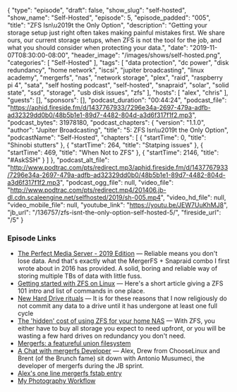 {
  "type": "episode",
  "draft": false,
  "show_slug": "self-hosted",
  "show_name": "Self-Hosted",
  "episode": 5,
  "episode_padded": "005",
  "title": "ZFS Isn\u2019t the Only Option",
  "description": "Getting your storage setup just right often takes making painful mistakes first. We share ours, our current storage setups, when ZFS is not the tool for the job, and what you should consider when protecting your data.",
  "date": "2019-11-07T08:30:00-08:00",
  "header_image": "/images/shows/self-hosted.png",
  "categories": [
    "Self-Hosted"
  ],
  "tags": [
    "data protection",
    "dc power",
    "disk redundancy",
    "home network",
    "iscsi",
    "jupiter broadcasting",
    "linux academy",
    "mergerfs",
    "nas",
    "network storage",
    "plex",
    "raid",
    "raspberry pi 4",
    "sata",
    "self hosting podcast",
    "self-hosted",
    "snapraid",
    "solar",
    "solid state",
    "ssd",
    "storage",
    "usb disk issues",
    "zfs"
  ],
  "hosts": [
    "alex",
    "chris"
  ],
  "guests": [],
  "sponsors": [],
  "podcast_duration": "00:44:24",
  "podcast_file": "https://aphid.fireside.fm/d/1437767933/7296e34a-2697-479a-adfb-ad32329dd0b0/48b5b1e1-89d7-4482-804d-a3d6f317f1f2.mp3",
  "podcast_bytes": 31978180,
  "podcast_chapters": {
    "version": "1.1.0",
    "author": "Jupiter Broadcasting",
    "title": "5: ZFS Isn\u2019t the Only Option",
    "podcastName": "Self-Hosted",
    "chapters": [
      {
        "startTime": 0,
        "title": "Shinobi stutters"
      },
      {
        "startTime": 264,
        "title": "Statping issues"
      },
      {
        "startTime": 469,
        "title": "When Not to ZFS"
      },
      {
        "startTime": 2146,
        "title": "#AskSSH"
      }
    ]
  },
  "podcast_alt_file": "http://www.podtrac.com/pts/redirect.mp3/aphid.fireside.fm/d/1437767933/7296e34a-2697-479a-adfb-ad32329dd0b0/48b5b1e1-89d7-4482-804d-a3d6f317f1f2.mp3",
  "podcast_ogg_file": null,
  "video_file": "http://www.podtrac.com/pts/redirect.mp4/201406.jb-dl.cdn.scaleengine.net/selfhosted/2019/sh-005.mp4",
  "video_hd_file": null,
  "video_mobile_file": null,
  "youtube_link": "https://youtu.be/JEW7UuKhMJ8",
  "jb_url": "/136757/zfs-isnt-the-only-option-self-hosted-5/",
  "fireside_url": "/5"
}


### Episode Links

  * [The Perfect Media Server - 2019 Edition](https://blog.linuxserver.io/2019/07/16/perfect-media-server-2019/ "The Perfect Media Server - 2019 Edition") — Reliable means you don't lose data. And that's exactly what the MergerFS + Snapraid combo I first wrote about in 2016 has provided. A solid, boring and reliable way of storing multiple TBs of data with little fuss.
  * [Getting started with ZFS on Linux](https://blog.linuxserver.io/2019/05/14/getting-started-with-zfs-on-linux/ "Getting started with ZFS on Linux") — Here's a short article giving a ZFS 101 intro and list of commands in one place.
  * [New Hard Drive rituals](https://blog.linuxserver.io/2018/10/29/new-hard-drive-rituals/ "New Hard Drive rituals") — It is for these reasons that I now religiously do not commit any data to a drive until it has undergone at least one full cycle
  * [The 'hidden' cost of using ZFS for your home NAS](https://louwrentius.com/the-hidden-cost-of-using-zfs-for-your-home-nas.html "The 'hidden' cost of using ZFS for your home NAS") — With ZFS, you either have to buy all storage you expect to need upfront, or you will be wasting a few hard drives on redundancy you don't need.
  * [Mergerfs: a featureful union filesystem](https://github.com/trapexit/mergerfs "Mergerfs: a featureful union filesystem")
  * [A Chat with mergerfs Developer](https://extras.fireside.fm/28 "A Chat with mergerfs Developer") — Alex, Drew from ChooseLinux and Brent (of the Brunch fame) sit down with Antonio Musumeci, the developer of mergerfs during the JB sprint.
  * [Alex's one line mergerfs fstab entry](https://slexy.org/view/s25zKMjUuZ "Alex's one line mergerfs fstab entry")
  * [My Photography Workflow](https://blog.ktz.me/my-photography-workflow/ "My Photography Workflow")


